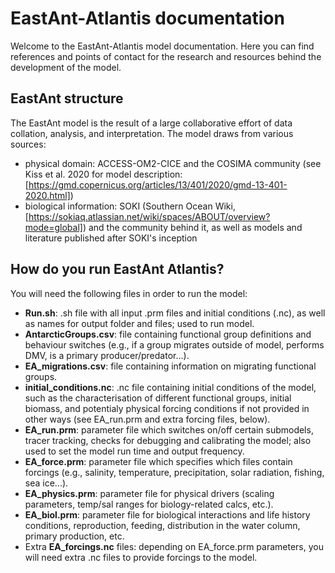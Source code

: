 # EastAnt-Atlantis documentation
Welcome to the EastAnt-Atlantis model documentation. Here you can find references and points of contact for the research and resources behind the development of the model.

## EastAnt structure
The EastAnt model is the result of a large collaborative effort of data collation, analysis, and interpretation. The model draws from various sources:
- physical domain: ACCESS-OM2-CICE and the COSIMA community (see Kiss et al. 2020 for model description: [https://gmd.copernicus.org/articles/13/401/2020/gmd-13-401-2020.html])
- biological information: SOKI (Southern Ocean Wiki, [https://sokiaq.atlassian.net/wiki/spaces/ABOUT/overview?mode=global]) and the community behind it, as well as models and literature published after SOKI's inception

## How do you run EastAnt Atlantis?
You will need the following files in order to run the model:
- **Run.sh**: .sh file with all input .prm files and initial conditions (.nc), as well as names for output folder and files; used to run model.
- **AntarcticGroups.csv**: file containing functional group definitions and behaviour switches (e.g., if a group migrates outside of model, performs DMV, is a primary producer/predator...).
- **EA_migrations.csv**: file containing information on migrating functional groups.
- **initial_conditions.nc**: .nc file containing initial conditions of the model, such as the characterisation of different functional groups, initial biomass, and potentialy physical forcing conditions if not provided in other ways (see EA_run.prm and extra forcing files, below).
- **EA_run.prm**: parameter file which switches on/off certain submodels, tracer tracking, checks for debugging and calibrating the model; also used to set the model run time and output frequency.
- **EA_force.prm**: parameter file which specifies which files contain forcings (e.g., salinity, temperature, precipitation, solar radiation, fishing, sea ice...).
- **EA_physics.prm**: parameter file for physical drivers (scaling parameters, temp/sal ranges for biology-related calcs, etc.).
- **EA_biol.prm**: parameter file for biological interactions and life history conditions, reproduction, feeding, distribution in the water column, primary production, etc.
- Extra **EA_forcings.nc** files: depending on EA_force.prm parameters, you will need extra .nc files to provide forcings to the model.

